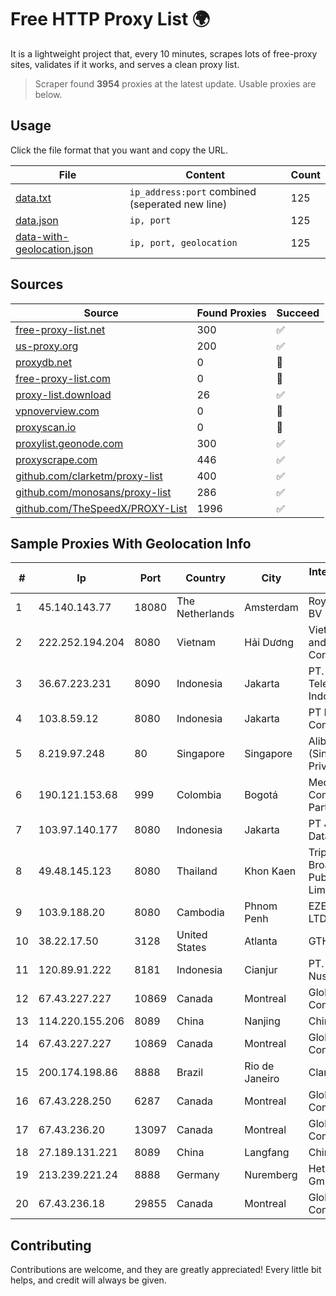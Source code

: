 
# Free HTTP Proxy List 🌍

It is a lightweight project that, every 10 minutes, scrapes lots of free-proxy sites, validates if it works, and serves a clean proxy list.


> Scraper found **3954** proxies at the latest update. Usable proxies are below.

## Usage

Click the file format that you want and copy the URL.


|File|Content|Count|
|----|-------|-----|
|[data.txt](https://raw.githubusercontent.com/themiralay/Proxy-List-World/master/data.txt)|`ip_address:port` combined (seperated new line)|125|
|[data.json](https://raw.githubusercontent.com/themiralay/Proxy-List-World/master/data.json)|`ip, port`|125|
|[data-with-geolocation.json](https://raw.githubusercontent.com/themiralay/Proxy-List-World/master/data-with-geolocation.json)|`ip, port, geolocation`|125|

## Sources

|Source|Found Proxies|Succeed|
|------|-------------|-------|
|[free-proxy-list.net](https://free-proxy-list.net)|300|✅|
|[us-proxy.org](https://www.us-proxy.org)|200|✅|
|[proxydb.net](http://proxydb.net)|0|🚫|
|[free-proxy-list.com](https://free-proxy-list.com/?page=&port=&type%5B%5D=http&type%5B%5D=https&up_time=0&search=Search)|0|🚫|
|[proxy-list.download](https://www.proxy-list.download/HTTP)|26|✅|
|[vpnoverview.com](https://vpnoverview.com/privacy/anonymous-browsing/free-proxy-servers)|0|🚫|
|[proxyscan.io](https://www.proxyscan.io)|0|🚫|
|[proxylist.geonode.com](https://proxylist.geonode.com/api/proxy-list?limit=300&page=1&sort_by=lastChecked&sort_type=desc&protocols=http,https)|300|✅|
|[proxyscrape.com](https://api.proxyscrape.com/v2/?request=displayproxies&protocol=http&timeout=10000&country=all&ssl=all&anonymity=all)|446|✅|
|[github.com/clarketm/proxy-list](https://raw.githubusercontent.com/clarketm/proxy-list/master/proxy-list-raw.txt)|400|✅|
|[github.com/monosans/proxy-list](https://raw.githubusercontent.com/monosans/proxy-list/main/proxies/http.txt)|286|✅|
|[github.com/TheSpeedX/PROXY-List](https://raw.githubusercontent.com/TheSpeedX/PROXY-List/master/http.txt)|1996|✅|


## Sample Proxies With Geolocation Info

|#|Ip|Port|Country|City|Internet Service Provider|
|-|--|----|-------|----|-------------------------|
|1|45.140.143.77|18080|The Netherlands|Amsterdam|RoyaleHosting BV|
|2|222.252.194.204|8080|Vietnam|Hải Dương|VietNam Post and Telecom Corporation|
|3|36.67.223.231|8090|Indonesia|Jakarta|PT. Telekomunikasi Indonesia|
|4|103.8.59.12|8080|Indonesia|Jakarta|PT Prime Link Communication|
|5|8.219.97.248|80|Singapore|Singapore|Alibaba Cloud (Singapore) Private Limited|
|6|190.121.153.68|999|Colombia|Bogotá|Media Commerce Partners S.A|
|7|103.97.140.177|8080|Indonesia|Jakarta|PT Jembatan Data Pangrango|
|8|49.48.145.123|8080|Thailand|Khon Kaen|Triple T Broadband Public Company Limited|
|9|103.9.188.20|8080|Cambodia|Phnom Penh|EZECOM CO., LTD.|
|10|38.22.17.50|3128|United States|Atlanta|GTHost|
|11|120.89.91.222|8181|Indonesia|Cianjur|PT. Java Digital Nusantara|
|12|67.43.227.227|10869|Canada|Montreal|GloboTech Communications|
|13|114.220.155.206|8089|China|Nanjing|China Telecom|
|14|67.43.227.227|10869|Canada|Montreal|GloboTech Communications|
|15|200.174.198.86|8888|Brazil|Rio de Janeiro|Claro S.A|
|16|67.43.228.250|6287|Canada|Montreal|GloboTech Communications|
|17|67.43.236.20|13097|Canada|Montreal|GloboTech Communications|
|18|27.189.131.221|8089|China|Langfang|Chinanet|
|19|213.239.221.24|8888|Germany|Nuremberg|Hetzner Online GmbH|
|20|67.43.236.18|29855|Canada|Montreal|GloboTech Communications|



## Contributing

Contributions are welcome, and they are greatly appreciated! Every
little bit helps, and credit will always be given.

